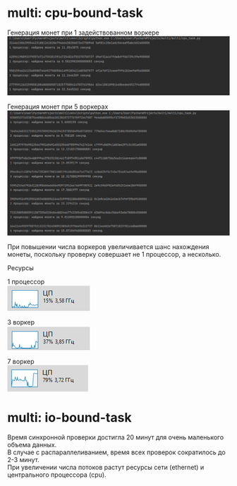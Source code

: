 # multi: cpu-bound-task

Генерация монет при 1 задействованном воркере <br>
![1proc](https://github.com/grigoryblack/multi/blob/main/results/1processor.png)

Генерация монет при 5 воркерах <br>
![5proc](https://github.com/grigoryblack/multi/blob/main/results/5processors.png)

При повышении числа воркеров увеличивается шанс нахождения монеты, поскольку проверку совершает не 1 процессор, а несколько.

Ресурсы

1 процессор <br>
![result1](https://github.com/grigoryblack/multi/blob/main/results/1processor_result.png)

3 воркер <br>
![result3](https://github.com/grigoryblack/multi/blob/main/results/3processors_result.png)

7 воркер <br>
![result7](https://github.com/grigoryblack/multi/blob/main/results/7processors_result.png)

# multi: io-bound-task

Время синхронной проверки достигла 20 минут для очень маленького объема данных. <br>
В случае с распараллеливанием, время всех проверок сократилось до 2-3 минут. <br>
При увеличении числа потоков растут ресурсы сети (ethernet) и центрального процессора (cpu).
